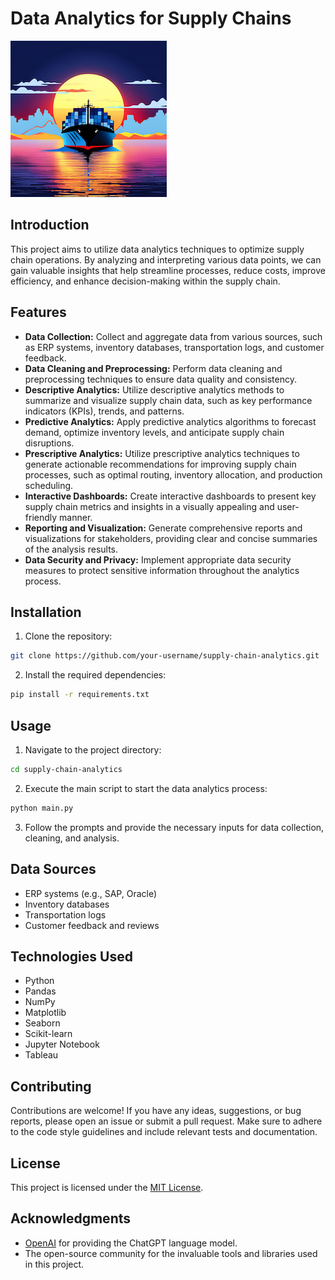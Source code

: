 # Data Analytics for Supply Chains

![](logo.png)

## Introduction

This project aims to utilize data analytics techniques to optimize supply chain operations. By analyzing and interpreting various data points, we can gain valuable insights that help streamline processes, reduce costs, improve efficiency, and enhance decision-making within the supply chain.

## Features

- **Data Collection:** Collect and aggregate data from various sources, such as ERP systems, inventory databases, transportation logs, and customer feedback.
- **Data Cleaning and Preprocessing:** Perform data cleaning and preprocessing techniques to ensure data quality and consistency.
- **Descriptive Analytics:** Utilize descriptive analytics methods to summarize and visualize supply chain data, such as key performance indicators (KPIs), trends, and patterns.
- **Predictive Analytics:** Apply predictive analytics algorithms to forecast demand, optimize inventory levels, and anticipate supply chain disruptions.
- **Prescriptive Analytics:** Utilize prescriptive analytics techniques to generate actionable recommendations for improving supply chain processes, such as optimal routing, inventory allocation, and production scheduling.
- **Interactive Dashboards:** Create interactive dashboards to present key supply chain metrics and insights in a visually appealing and user-friendly manner.
- **Reporting and Visualization:** Generate comprehensive reports and visualizations for stakeholders, providing clear and concise summaries of the analysis results.
- **Data Security and Privacy:** Implement appropriate data security measures to protect sensitive information throughout the analytics process.

## Installation

1. Clone the repository:

```bash
git clone https://github.com/your-username/supply-chain-analytics.git
```

2. Install the required dependencies:

```bash
pip install -r requirements.txt
```

## Usage

1. Navigate to the project directory:

```bash
cd supply-chain-analytics
```

2. Execute the main script to start the data analytics process:

```bash
python main.py
```

3. Follow the prompts and provide the necessary inputs for data collection, cleaning, and analysis.

## Data Sources

- ERP systems (e.g., SAP, Oracle)
- Inventory databases
- Transportation logs
- Customer feedback and reviews

## Technologies Used

- Python
- Pandas
- NumPy
- Matplotlib
- Seaborn
- Scikit-learn
- Jupyter Notebook
- Tableau

## Contributing

Contributions are welcome! If you have any ideas, suggestions, or bug reports, please open an issue or submit a pull request. Make sure to adhere to the code style guidelines and include relevant tests and documentation.

## License

This project is licensed under the [MIT License](LICENSE).

## Acknowledgments

- [OpenAI](https://openai.com/) for providing the ChatGPT language model.
- The open-source community for the invaluable tools and libraries used in this project.
